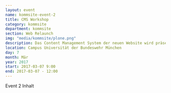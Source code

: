 ```yaml
---
layout: event
name: kommsite-event-2
title: CMS Workshop
category: kommsite
department: kommsite
section: Web Relaunch
img: "media/kommsite/plone.png"
description: Das Content Management System der neuen Website wird präsentiert und erste Konzepte erläutert.
location: Campus Universität der Bundeswehr München
day: 7
month: Mär
year: 2017
start: 2017-03-07 9:00
end: 2017-03-07 - 12:00
---
```


Event 2 Inhalt